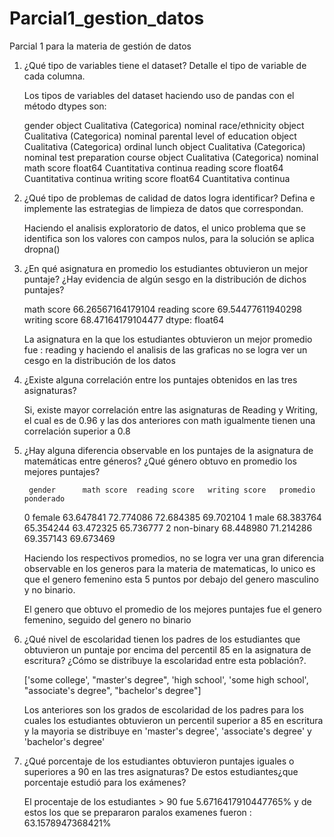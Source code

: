 # Parcial1_gestion_datos
Parcial 1 para la materia de gestión de datos 


1. ¿Qué tipo de variables tiene el dataset? Detalle el tipo de variable de cada columna.

    Los tipos de variables del dataset haciendo uso de pandas con el método dtypes son: 

    gender                          object      Cualitativa (Categorica) nominal
    race/ethnicity                  object      Cualitativa (Categorica) nominal
    parental level of education     object      Cualitativa (Categorica) ordinal
    lunch                           object      Cualitativa (Categorica) nominal
    test preparation course         object      Cualitativa (Categorica) nominal
    math score                     float64      Cuantitativa continua
    reading score                  float64      Cuantitativa continua
    writing score                  float64      Cuantitativa continua


2. ¿Qué tipo de problemas de calidad de datos logra identificar? Defina e implemente las estrategias de limpieza de datos que correspondan.

    Haciendo el analisis exploratorio de datos, el unico problema que se identifica son los valores con campos nulos, para la solución se aplica dropna()


3. ¿En qué asignatura en promedio los estudiantes obtuvieron un mejor puntaje? ¿Hay evidencia de algún sesgo en la distribución de dichos puntajes?

    math score      66.26567164179104
    reading score   69.54477611940298
    writing score   68.47164179104477
    dtype: float64

    La asignatura en la que los estudiantes obtuvieron un mejor promedio fue : reading y haciendo el analisis de las graficas no se logra ver un cesgo en la distribución de los datos


4. ¿Existe alguna correlación entre los puntajes obtenidos en las tres asignaturas?

    Si, existe mayor correlación entre las asignaturas de Reading y Writing, el cual es de 0.96 y las dos anteriores con math igualmente tienen una correlación superior a 0.8


5. ¿Hay alguna diferencia observable en los puntajes de la asignatura de matemáticas entre géneros? ¿Qué género obtuvo en promedio los mejores puntajes?

        gender	    math score	reading score	writing score	promedio ponderado
    0	female	    63.647841	72.774086	    72.684385	    69.702104
    1	male	    68.383764	65.354244	    63.472325	    65.736777
    2	non-binary	68.448980	71.214286	    69.357143	    69.673469

    Haciendo los respectivos promedios, no se logra ver una gran diferencia observable en los generos para la materia de matematicas, lo unico es que el genero femenino esta 5 puntos por debajo del genero masculino y no binario. 

    El genero que obtuvo el promedio de los mejores puntajes fue el genero femenino, seguido del genero no binario


6. ¿Qué nivel de escolaridad tienen los padres de los estudiantes que obtuvieron un puntaje por encima del percentil 85 en la asignatura de escritura? ¿Cómo se distribuye la escolaridad entre esta población?.

    ['some college',
    "master's degree",
    'high school',
    'some high school',
    "associate's degree",
    "bachelor's degree"]

    Los anteriores son los grados de escolaridad de los padres para los cuales los estudiantes obtuvieron un percentil superior a 85 en escritura y la mayoria se distribuye en 'master's degree', 'associate's degree' y 'bachelor's degree'

7. ¿Qué porcentaje de los estudiantes obtuvieron puntajes iguales o superiores a 90 en las tres asignaturas? De estos estudiantes¿que porcentaje estudió para los exámenes?

    El procentaje de los estudiantes > 90 fue 5.6716417910447765% y de estos los que se prepararon paralos examenes fueron : 63.1578947368421%